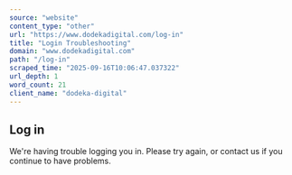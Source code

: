 ```yaml
---
source: "website"
content_type: "other"
url: "https://www.dodekadigital.com/log-in"
title: "Login Troubleshooting"
domain: "www.dodekadigital.com"
path: "/log-in"
scraped_time: "2025-09-16T10:06:47.037322"
url_depth: 1
word_count: 21
client_name: "dodeka-digital"
---
```


## Log in

We're having trouble logging you in. Please try again, or contact us if you continue to have problems.